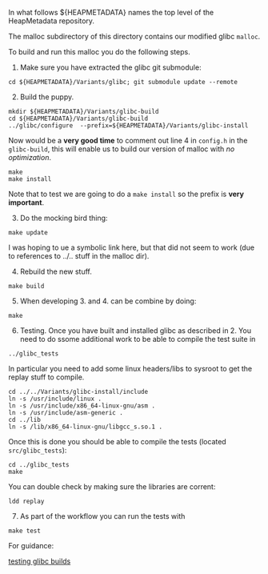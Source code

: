 In what follows  ${HEAPMETADATA} names the top level of the HeapMetadata
repository.

The malloc subdirectory of this directory contains our modified glibc `malloc`.

To build and run this malloc you do the following steps.


1.  Make sure you have extracted the glibc git submodule:

```
cd ${HEAPMETADATA}/Variants/glibc; git submodule update --remote
```

2. Build the puppy.

```
mkdir ${HEAPMETADATA}/Variants/glibc-build
cd ${HEAPMETADATA}/Variants/glibc-build
../glibc/configure  --prefix=${HEAPMETADATA}/Variants/glibc-install
```
Now would be a **very good time** to comment out line 4 in `config.h` in the
`glibc-build`, this will enable us to build our version of malloc with 
*no optimization*.
```
make
make install
```

Note that to test we are going to do a `make install` so the prefix is 
**very important**.

3. Do the mocking bird thing:

```
make update
```
I was hoping to ue a symbolic link here, but that did not seem to work (due
to references to ../.. stuff in the malloc dir).

4. Rebuild the new stuff.

```
make build
```

5. When developing 3. and 4. can be combine by doing:

```
make
```

6. Testing. Once you have built and installed glibc as described in 2.
You need to do ssome additional work to be able to compile the test
suite in 
```
../glibc_tests
```
In particular you need to add some linux headers/libs to sysroot
to get the replay stuff to compile.
```
cd ../../Variants/glibc-install/include
ln -s /usr/include/linux . 
ln -s /usr/include/x86_64-linux-gnu/asm .
ln -s /usr/include/asm-generic .
cd ../lib
ln -s /lib/x86_64-linux-gnu/libgcc_s.so.1 .
```
Once this is done you should be able to compile the tests (located `src/glibc_tests`):
```
cd ../glibc_tests
make
```
You can double check by making sure the libraries are corrent:
```
ldd replay
```

7. As part of the workflow you can run the tests with 
```
make test
```

For guidance:

[testing glibc builds](https://sourceware.org/glibc/wiki/Testing/Builds)
